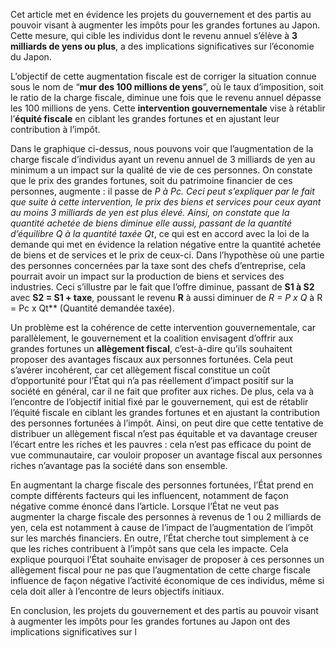 Cet article met en évidence les projets du gouvernement et des partis au pouvoir visant à augmenter les impôts pour les grandes fortunes au Japon. Cette mesure, qui cible les individus dont le revenu annuel s’élève à **3 milliards de yens ou plus**, a des implications significatives sur l’économie du Japon.

L’objectif de cette augmentation fiscale est de corriger la situation connue sous le nom de “**mur des 100 millions de yens**”, où le taux d’imposition, soit le ratio de la charge fiscale, diminue une fois que le revenu annuel dépasse les 100 millions de yens. Cette **intervention gouvernementale** vise à rétablir l’**équité fiscale** en ciblant les grandes fortunes et en ajustant leur contribution à l’impôt.

Dans le graphique ci-dessus, nous pouvons voir que l’augmentation de la charge fiscale d’individus ayant un revenu annuel de 3 milliards de yen au minimum a un impact sur la qualité de vie de ces personnes. On constate que le prix des grandes fortunes, soit du patrimoine financier de ces personnes, augmente : il passe de __P_ à Pc_*. Ceci peut s’expliquer par le fait que suite à cette intervention, le prix des biens et services pour ceux ayant au moins 3 milliards de yen est plus élevé. Ainsi, on constate que la quantité achetée de biens diminue elle aussi, passant de la quantité d’équilibre __Q_ à la quantité taxée Qt_*, ce qui est en accord avec la loi de la demande qui met en évidence la relation négative entre la quantité achetée de biens et de services et le prix de ceux-ci. Dans l’hypothèse où une partie des personnes concernées par la taxe sont des chefs d’entreprise, cela pourrait avoir un impact sur la production de biens et services des industries. Ceci s’illustre par le fait que l’offre diminue, passant de **S1 à S2** avec **S2 = S1 + taxe**, poussant le revenu **R** à aussi diminuer de __R = P_ x Q_ à R = Pc x Qt** (Quantité demandée taxée).

Un problème est la cohérence de cette intervention gouvernementale, car parallèlement, le gouvernement et la coalition envisagent d’offrir aux grandes fortunes un **allègement fiscal**, c’est-à-dire qu’ils souhaitent proposer des avantages fiscaux aux personnes fortunées. Cela peut s’avérer incohérent, car cet allègement fiscal constitue un coût d’opportunité pour l’État qui n’a pas réellement d’impact positif sur la société en général, car il ne fait que profiter aux riches. De plus, cela va à l’encontre de l’objectif initial fixé par le gouvernement, qui est de rétablir l’équité fiscale en ciblant les grandes fortunes et en ajustant la contribution des personnes fortunées à l’impôt. Ainsi, on peut dire que cette tentative de distribuer un allègement fiscal n’est pas équitable et va davantage creuser l’écart entre les riches et les pauvres : cela n’est pas efficace du point de vue communautaire, car vouloir proposer un avantage fiscal aux personnes riches n’avantage pas la société dans son ensemble.

En augmentant la charge fiscale des personnes fortunées, l’État prend en compte différents facteurs qui les influencent, notamment de façon négative comme énoncé dans l’article. Lorsque l’État ne veut pas augmenter la charge fiscale des personnes à revenus de 1 ou 2 milliards de yen, cela est notamment à cause de l’impact de l’augmentation de l’impôt sur les marchés financiers. En outre, l’État cherche tout simplement à ce que les riches contribuent à l’impôt sans que cela les impacte. Cela explique pourquoi l’État souhaite envisager de proposer à ces personnes un allègement fiscal pour ne pas que l’augmentation de cette charge fiscale influence de façon négative l’activité économique de ces individus, même si cela doit aller à l’encontre de leurs objectifs initiaux.

En conclusion, les projets du gouvernement et des partis au pouvoir visant à augmenter les impôts pour les grandes fortunes au Japon ont des implications significatives sur l